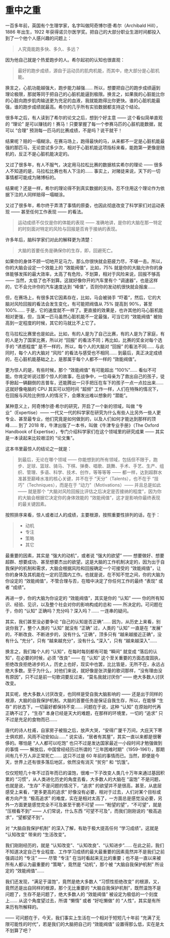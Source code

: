 # 重中之重

一百多年前，英国有个生理学家，名字叫做阿奇博尔德·希尔（Archibald Hill），1886 年出生，1922 年获得诺贝尔医学奖。把自己的大部分职业生涯时间都投入到了一个他个人感兴趣的问题上：

> 人究竟能跑多快、多久、多远？

因为他自己就是个热爱跑步的人。希尔起初的认知也很直观：

> 最好的跑步成绩，源自于运动员的肌肉机能，而其中，绝大部分是心脏机能。

换言之，心肌功能越强大，跑步能力越强…… 所以，想要把自己的跑步成绩逼到理论极限，那就等同于把自己的心脏机能逼到极限。换言之，如果我的心脏能比你的心脏向跑步肌肉输送更为充足的血液，我就能跑得比你更快。谁的心脏机能最强，谁的跑步成绩就最高。希尔的几乎所有实验数据都支持这个结论。

很多年之后，有人读到了希尔的论文之后，想到个好主意 —— 这个看似简单直观的 “理论” 是可以赚钱的！赛马！只要掌握了每一个参赛马匹的心脏机能数据，就可以 “合理” 预测每一匹马的比赛成绩，不是吗？说干就干！

结果呢？赔的一塌糊涂。在赛马场上，跑得最快的马，从来都不一定是心脏机能最强的那匹马，无论尝试多少次，相对于心脏机能这项指标来看，能跑第一更像是随机的，反正不是心脏机能决定的。

又过了很多年，有人不服气，决定用马拉松比赛的数据核实希尔的理论 —— 很多人不知道的是，马拉松比赛也有人下注的…… 事实上，对赌徒来说，天下的一切事情都可能成为赌博标的。

结果呢？还是一样，希尔的理论得不到真实数据的支持。忍不住用这个理论作为依据下注的人同样赔得一塌糊涂。

又过了很多年，希尔终于弄清了事情的原委，也因此彻底改变了科学家们对运动表现 —— 甚至任何工作表现 —— 的看法。

> 运动成绩不仅仅是你的体能的表现 —— 准确地讲，是你的大脑在那一特定的时刻面对特定的风险与回报是否肯于接纳的表现。

许多年后，脑科学家们对此的解释更为清楚：

> 大脑的首要任务是确保你的生存，即，回避死亡。

如果你的身体不顾一切地开足马力，那么你很快就会筋疲力尽，不堪一击。所以，你的大脑会设定一个效能上的 “效能阀值”，比如，75% 就是你的大脑允许你的身体能够发挥的最大效率，太高了有危险，不划算，相对于风险来说，回报不够高 —— 当然，太低了也不划算。这就好像你开的汽车里有个 “调速器”，也是这样的，它不会允许你的汽车速度达到 “峰值”，否则你的发动机很快就会报废……

但，在赛场上，有很多其它因素存在，比如，马会被骑手 “吓着”，然后，它的大脑对风险回报的看法会发生变化，有可能把阀值从 75% 提高到 90%，甚至 100%…… 于是，它的速度就不一样了。更直接的效果是，也许其他的马心脏机能相对更强，但，当某一匹马虽然心脏机能不一定最强，可当它的 “效能阀值” 被抬高到一定程度的时候，其它的马就比不上它了。

在马拉松比赛里也是如此。比如，有的人是为了自己比赛，有的人是为了家庭，有的人是为了国家比赛，所以对 “回报” 的看法不同；再比如，比赛的奖金对每个选手的 “诱惑程度” 是不一样的，所以，每个人的大脑对 “回报” 的看法不同…… 与此同时，每个人的大脑对 “风险” 的看法与感受也不相同…… 到最后，真正决定成绩的，在心脏机能基础之上，是那属于每个人都不一样的 “效能阀值”。

更为惊人的是，有些时候，那个 “效能阀值” 有可能超出 “100%”…… 看似不可能。你肯定听说过那个惊人的故事，在战争中，一位母亲为了救出自己的孩子，徒手掀起一辆翻倒的吉普车，还能腾出一只手把压在车下的孩子一点一点拉出来…… 这就好像电脑的 CPU 其实可以短时间 “超频” 工作一样，人们在特殊的情况下，在回报与风险比例惊人的情况下，会爆发出难以想象的 “潜能”。

某种意义上，阿奇博尔德·希尔的研究，开启了一个新的领域，叫做 “专业”（Expertise）—— 一代又一代的科学家在研究为什么有些人比另外一些人更专业、甚至最专业，他们究竟是如何做到的，以及人们如何才能达到那样的顶峰…… 到了 2018 年，牛津出版了一本书，叫做《牛津专业手册》（The Oxford Handbook of Expertise），专门介绍科学家们在这个领域里的研究成果 —— 其实是一本读起来比较艰涩的 “论文集”。

这本书里最惊人的结论之一就是：

> 到最后，无论在哪个领域 —— 你能想到的所有领域，包括但不限于，跑步、足球、篮球、骑马、下棋、弹奏、唱歌、跳舞、手术、手艺、生产、组织、管理、多语、科学、技术、创作，等等等等 —— 都一样，达到超群水准甚至巅峰水准的核心关键，并不在于 “天分”（Talents），也不在于 “技巧”（Techniques），而是在于 “动力”（Motivations）—— 并且总是如此 —— 就是那个 “大脑对风险回报比评估之后决定是否接纳的程度”，因为你的大脑会根据它决定你的身体效能的 “效能阀值”，这才是影响你最终表现的最关键因素。

按照排序来看，惊人或者过人的成绩，主要根源，按照重要性排列的话，在于：

> * 动机
> * 专注
> * 策略
> * 其它

最重要的因素，其实是 “强大的动机”，或者说 “强大的欲望” —— 想要做好、想要超群、想要成功、甚至想要杰出的欲望。这是大脑的工作机制决定的，因为出于自我保护的机制和需求，大脑会根据风险和回报确定一个可接受的 “效能阀值”，让你的身体及其机能在一定的范围内工作。也就是说，在不知不觉之间，你的大脑为你设定的 “效能阀值”，不管合理与否，在暗中决定了你任何工作的最终 “表现” 或者 “成绩”。

再进一步，你的大脑为你设定的 “效能阀值”，其实是你的 “认知” —— 你的所有知识、经验、见识，以及整个社会对你的影响构成的总和 —— 所决定的。可问题在于，你的 “认知” 正确吗？充分吗？深入吗？…… 一连串的疑问。

其实，我们甚至没必要争论 “自己的认知是否正确”…… 因为，从历史上来看，别说你我了，整个人类的 “认知” 就没有 “正确” 过，人类的 “认知” 一直是在 “发展” 的，不断改良、不断进步的，没有什么 “正确”，顶多只有 “越来越接近正确”，没有什么 “充分”，只有 “越来越充分”，没有什么 “深入”，只有 “越来越深入”……

换言之，我们每个人的 “认知”，在每时每刻都有可能 “瞬间” 就变成 “落后的认知”，在必要的时候，必须 “改良” —— 在 “认知” 这个至关重要的方面态度固执，拒绝改良拒绝进步的人，历史上也好，现实中也罢，比比皆是，无所不在，永远占绝大多数。至于为什么，对他们来说，就好像是张洪量的歌词那样，“没有理由没有原因”，只不过是前一句歌词要反过来，“莫名我就讨厌你” —— 绝大多数人讨厌改变。

其实呢，绝大多数人讨厌改变，也同样是受自我大脑影响的 —— 还是出于同样的根源，大脑的自我保护机制。大脑的首要任务是保证自我生存，所以，在能够 “生存” 的状态下，一切最好都保持不变…… 问题在于说，这种 “认知” 在原始时代再正确不过了，“生存” 本身已经是天大的难题，在那样的环境里，一切的 “追求” 只不过是充足的食物而已……

唐代的诗人杜甫，自家房子被毁之后，放声大哭，“安得广厦千万间，大庇天下寒士俱欢颜，风雨不动安如山……” 说实话，“居者有其屋”，其实一直以来都是很奢侈的。哪怕是 “人人都可以吃饱” 也只不过是发达国家最近一小段时间才勉强做到的事情 —— 解放后，中国曾经经历过所谓的 “三年困难时期”（1959-1961），那期间有几千万人非正常死亡…… 这只不过是 60 年前的事情而已。当然，即便是今天，世界上还有很多落后地区，依然没有消灭 “贫穷” 和 “饥饿”。

仅仅短短几十年不过百年而已的温饱，很难一下子改变人类几十万年来通过基因积累的 “习惯”，从人类进化历史的角度去看，大多数人的大脑在 “温饱” 不是问题，也就是说，“生存” 不是问题的情况下，“追求” 的欲望并不是很高，甚至，从底层感受上来看，“更多更高的追求” 好像没有必要，相对于过去，人们对某个目标或者方向产生 “极高追求” 的难度，实在是相对太高了，一方面总是感觉没必要，另外一方面更是感觉完全不可及甚至干脆不可望 —— “盼望的望”，“不可望”，就是 “压根看不到” —— 人们常说，什么东西 “可望不可及”，而我们刚刚说的 “极高追求”，“望都望不到”。

对 “大脑自我保护机制” 的深入了解，有助于极大提高任何 “学习成绩”。这就是 “认知改变” 带来的 “生活改变”。

我们刚刚经历的，就是 “认知改变”、“认知改良”、“认知进步”…… 在此之前，我们不知道决定自己专业程度、工作学习成绩的最大最重要的因素竟然并不是我们之前强调过的 “专注” —— 尽管 “专注” 在当时看起来无比的重要；也不是一直以来被所有人都认为最重要的 “策略”，竟然是 “动机”，那个被 “大脑自我保护机制” 所设定的 “效能阀值”……

我们还发现，“满足于温饱”，竟然是绝大多数人 “习惯性拒绝改变” 的根源，又，竟然还是出自同样的根源，那个无比重要的 “大脑自我保护机制”，既然温饱不是问题了，生存不是问题了，绝大多数人的 “效能阀值” 被设定为极低的一个刻度上…… 从这个角度望过去，所谓 “懒惰” 或者 “好吃懒做” 的 “人性”，其实是有所来历有所解释的。

 —— 可问题在于，今天，我们事实上生活在一个相对于短短几十年前 “充满了无限可能性的时代”，若是我们的大脑把自己的 “效能阀值” 设置得那么低，实在是太不划算了吧？

